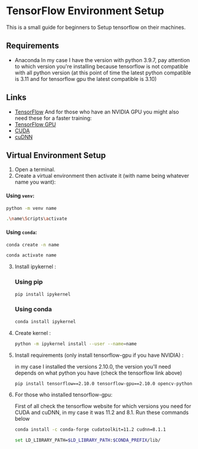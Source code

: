 # TensorFlow Environment Setup
This is a small guide for beginners to Setup tensorflow on their machines.
## Requirements
- Anaconda
  In my case I have the version with python 3.9.7, pay attention to which version you're installing because tensorflow is not compatible with all python version (at this point of time the latest python compatible is 3.11 and for tensorflow gpu the latest compatible is 3.10)
## Links
- [TensorFlow](https://www.tensorflow.org/install/source_windows#cpu)
  And for those who have an NVIDIA GPU you might also need these for a faster training:
- [TensorFlow GPU](https://www.tensorflow.org/install/source_windows#gpu)
- [CUDA](https://developer.nvidia.com/cuda-downloads)
- [cuDNN](https://developer.nvidia.com/cudnn)

## Virtual Environment Setup
1. Open a terminal.
2. Create a virtual environment then activate it (with name being whatever name you want):
  #### Using `venv`:
   ```bash
   python -m venv name
   ```
   ```bash
   .\name\Scripts\activate
   ```
  #### Using `conda`:
   ```bash
   conda create -n name
   ```
   ```bash
   conda activate name
   ```
3. Install ipykernel :
   ### Using pip
   ```bash
   pip install ipykernel
   ```
   ### Using conda
   ```bash
   conda install ipykernel
   ```
4. Create kernel :
   ```bash
   python -m ipykernel install --user --name=name
   ```
5. Install requirements (only install tensorflow-gpu if you have NVIDIA) :
   
   in my case I installed the versions 2.10.0, the version you'll need depends on what python you have (check the tensorflow link above)
   ```bash
   pip install tensorflow==2.10.0 tensorflow-gpu==2.10.0 opencv-python matplotlib
   ```
7. For those who installed tensorflow-gpu:
   
   First of all check the tensorflow website for which versions you need for CUDA and cuDNN, in my case it was 11.2 and 8.1. Run these commands below
    ```bash
   conda install -c conda-forge cudatoolkit=11.2 cudnn=8.1.1
     ```
    ```bash
    set LD_LIBRARY_PATH=$LD_LIBRARY_PATH:$CONDA_PREFIX/lib/
     ```
